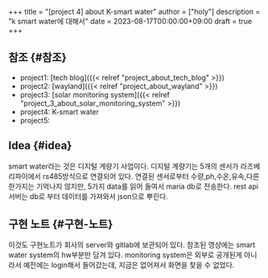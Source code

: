 +++
title = "[project 4] about K-smart water"
author = ["holy"]
description = "k smart water에 대해서"
date = 2023-08-17T00:00:00+09:00
draft = true
+++

## 참조 {#참조}

-   project1: [tech blog]({{< relref "project_about_tech_blog" >}})
-   project2: [wayland]({{< relref "project_about_wayland" >}})
-   project3: [solar monitoring system]({{< relref "project_3_about_solar_monitoring_system" >}})
-   project4: K-smart water
-   project5:


## Idea {#idea}

smart water라는 것은 디지털 계량기 사업이다. 디지털 계량기는 5개의
센서가 라즈베리파이에서 rs485방식으로 연결되어 있다. 연결된 센서로부터
수량,ph,수온,유속,다른 한가지는 기억나지 않지만, 5가지 data를 읽어
들여서 maria db로 전송한다. rest api서버는 db로 부터 데이터를 가져와서
json으로 뿌린다.


## 구현 노트 {#구현-노트}

이것도 구현노트가 회사의 server와 gitlab에 보관되어 있다. 참조된
영상에는 smart water system의 hw부분만 담겨 있다. monitoring system은
외부로 공개된게 아니라서 예전에는 login해서 들어갔는데, 지금은
없어져서 화면을 찾을 수 없었다.

